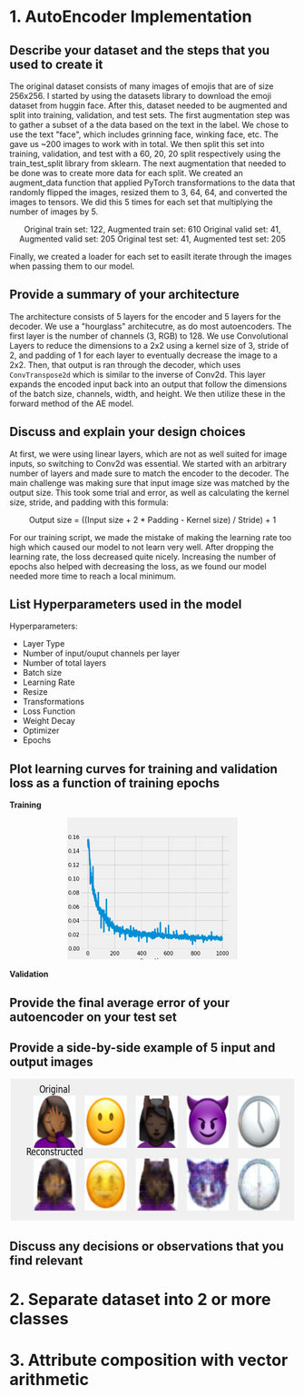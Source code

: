 # 1. AutoEncoder Implementation

## Describe your dataset and the steps that you used to create it
The original dataset consists of many images of emojis that are of size 256x256. I started by using the datasets library to download the emoji dataset from huggin face. After this, dataset needed to be augmented and split into training, validation, and test sets. The first augmentation step was to gather a subset of a the data based on the text in the label. We chose to use the text "face", which includes grinning face, winking face, etc. The gave us ~200 images to work with in total. We then split this set into training, validation, and test with a 60, 20, 20 split respectively using the train_test_split library from sklearn. The next augmentation that needed to be done was to create more data for each split. We created an augment_data function that applied PyTorch transformations to the data that randomly flipped the images, resized them to 3, 64, 64, and converted the images to tensors. We did this 5 times for each set that multiplying the number of images by 5. 

<center>
Original train set: 122, Augmented train set: 610
Original valid set: 41, Augmented valid set: 205
Original test set: 41, Augmented test set: 205
</center>

Finally, we created a loader for each set to easilt iterate through the images when passing them to our model.

## Provide a summary of your architecture
The architecture consists of 5 layers for the encoder and 5 layers for the decoder. We use a "hourglass" architecutre, as do most autoencoders. The first layer is the number of channels (3, RGB) to 128. We use Convolutional Layers to reduce the dimensions to a 2x2 using a kernel size of 3, stride of 2, and padding of 1 for each layer to eventually decrease the image to a 2x2. Then, that output is ran through the decoder, which uses `ConvTranspose2d` which is similar to the inverse of Conv2d. This layer expands the encoded input back into an output that follow the dimensions of the batch size, channels, width, and height. We then utilize these in the forward method of the AE model.

## Discuss and explain your design choices
At first, we were using linear layers, which are not as well suited for image inputs, so switching to Conv2d was essential. We started with an arbitrary number of layers and made sure to match the encoder to the decoder. The main challenge was making sure that input image size was matched by the output size. This took some trial and error, as well as calculating the kernel size, stride, and padding with this formula:

<center>
Output size = ((Input size + 2 * Padding - Kernel size) / Stride) + 1
</center>

For our training script, we made the mistake of making the learning rate too high which caused our model to not learn very well. After dropping the learning rate, the loss decreased quite nicely. Increasing the number of epochs also helped with decreasing the loss, as we found our model needed more time to reach a local minimum. 

## List Hyperparameters used in the model

Hyperparameters:
- Layer Type
- Number of input/ouput channels per layer
- Number of total layers
- Batch size
- Learning Rate
- Resize 
- Transformations
- Loss Function
- Weight Decay
- Optimizer
- Epochs

## Plot learning curves for training and validation loss as a function of training epochs

**Training**
<center>
<img src="loss_plots/training/loss_vs_iterations.png" alt="Alt text" width="300" height="250">
</center>

**Validation**

## Provide the final average error of your autoencoder on your test set


## Provide a side-by-side example of 5 input and output images
<center>
<img src="output_plots/training/input_vs_output.png" alt="Alt text" width="500" height="250">
</center>

## Discuss any decisions or observations that you find relevant

# 2. Separate dataset into 2 or more classes

# 3. Attribute composition with vector arithmetic
